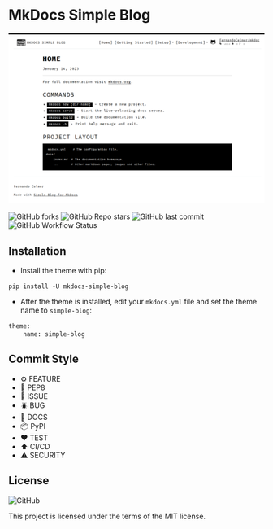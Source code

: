 # MkDocs Simple Blog

![Image](https://raw.githubusercontent.com/FernandoCelmer/mkdocs-simple-blog/develop/docs/assets/simple-blog.png)

![GitHub forks](https://img.shields.io/github/forks/FernandoCelmer/mkdocs-simple-blog?label=Forks&style=flat-square)
![GitHub Repo stars](https://img.shields.io/github/stars/FernandoCelmer/mkdocs-simple-blog?label=Stars&style=flat-square)
![GitHub last commit](https://img.shields.io/github/last-commit/FernandoCelmer/mkdocs-simple-blog?style=flat-square)
![GitHub Workflow Status](https://img.shields.io/github/actions/workflow/status/FernandoCelmer/mkdocs-simple-blog/python-publish-pypi-test.yml?label=%F0%9F%93%A6%20Package%20PyPI-Test&style=flat-square)

## Installation

- Install the theme with pip:

```
pip install -U mkdocs-simple-blog
```

- After the theme is installed, edit your `mkdocs.yml` file and set the theme name to `simple-blog`:

```
theme:
    name: simple-blog
```

## Commit Style

- ⚙️ FEATURE
- 📝 PEP8
- 📌 ISSUE
- 🪲 BUG
- 📘 DOCS
- 📦 PyPI
- ❤️️ TEST
- ⬆️ CI/CD
- ⚠️ SECURITY

## License
![GitHub](https://img.shields.io/github/license/FernandoCelmer/mkdocs-simple-blog?style=flat-square)

This project is licensed under the terms of the MIT license.
